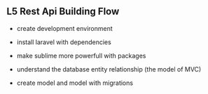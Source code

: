 ## L5 Rest Api Building Flow

- create development environment

- install laravel with dependencies

- make sublime more powerfull with packages

- understand the database entity relationship (the model of MVC)

- create model and model with migrations